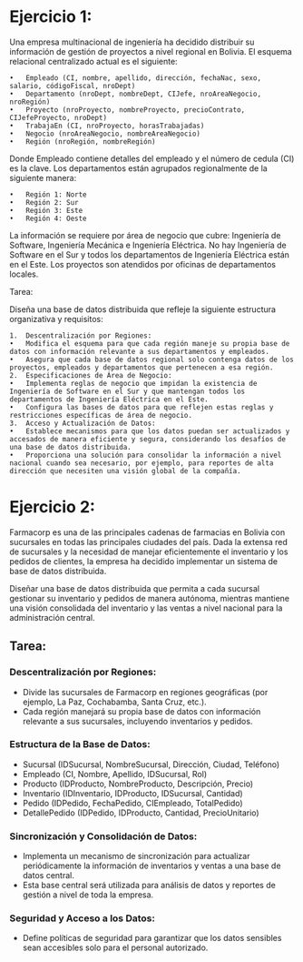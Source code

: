 

# Ejercicio 1: 
Una empresa multinacional de ingeniería ha decidido distribuir su información de gestión de proyectos a nivel regional en Bolivia. El esquema relacional centralizado actual es el siguiente:

	•	Empleado (CI, nombre, apellido, dirección, fechaNac, sexo, salario, códigoFiscal, nroDept)
	•	Departamento (nroDept, nombreDept, CIJefe, nroAreaNegocio, nroRegión)
	•	Proyecto (nroProyecto, nombreProyecto, precioContrato, CIJefeProyecto, nroDept)
	•	TrabajaEn (CI, nroProyecto, horasTrabajadas)
	•	Negocio (nroAreaNegocio, nombreAreaNegocio)
	•	Región (nroRegión, nombreRegión)

Donde Empleado contiene detalles del empleado y el número de cedula (CI) es la clave. Los departamentos están agrupados regionalmente de la siguiente manera:

	•	Región 1: Norte
	•	Región 2: Sur
	•	Región 3: Este
	•	Región 4: Oeste

La información se requiere por área de negocio que cubre: Ingeniería de Software, Ingeniería Mecánica e Ingeniería Eléctrica. No hay Ingeniería de Software en el Sur y todos los departamentos de Ingeniería Eléctrica están en el Este. Los proyectos son atendidos por oficinas de departamentos locales.

Tarea:

Diseña una base de datos distribuida que refleje la siguiente estructura organizativa y requisitos:

	1.	Descentralización por Regiones:
	•	Modifica el esquema para que cada región maneje su propia base de datos con información relevante a sus departamentos y empleados.
	•	Asegura que cada base de datos regional solo contenga datos de los proyectos, empleados y departamentos que pertenecen a esa región.
	2.	Especificaciones de Área de Negocio:
	•	Implementa reglas de negocio que impidan la existencia de Ingeniería de Software en el Sur y que mantengan todos los departamentos de Ingeniería Eléctrica en el Este.
	•	Configura las bases de datos para que reflejen estas reglas y restricciones específicas de área de negocio.
	3.	Acceso y Actualización de Datos:
	•	Establece mecanismos para que los datos puedan ser actualizados y accesados de manera eficiente y segura, considerando los desafíos de una base de datos distribuida.
	•	Proporciona una solución para consolidar la información a nivel nacional cuando sea necesario, por ejemplo, para reportes de alta dirección que necesiten una visión global de la compañía.

# Ejercicio 2: 

Farmacorp es una de las principales cadenas de farmacias en Bolivia con sucursales en todas las principales ciudades del país. Dada la extensa red de sucursales y la necesidad de manejar eficientemente el inventario y los pedidos de clientes, la empresa ha decidido implementar un sistema de base de datos distribuida.

Diseñar una base de datos distribuida que permita a cada sucursal gestionar su inventario y pedidos de manera autónoma, mientras mantiene una visión consolidada del inventario y las ventas a nivel nacional para la administración central.

## Tarea:

### Descentralización por Regiones:

-   Divide las sucursales de Farmacorp en regiones geográficas (por ejemplo, La Paz, Cochabamba, Santa Cruz, etc.).
-   Cada región manejará su propia base de datos con información relevante a sus sucursales, incluyendo inventarios y pedidos.
### Estructura de la Base de Datos:
- Sucursal (IDSucursal, NombreSucursal, Dirección, Ciudad, Teléfono)
- Empleado (CI, Nombre, Apellido, IDSucursal, Rol)
- Producto (IDProducto, NombreProducto, Descripción, Precio)
- Inventario (IDInventario, IDProducto, IDSucursal, Cantidad)
- Pedido (IDPedido, FechaPedido, CIEmpleado, TotalPedido)
- DetallePedido (IDPedido, IDProducto, Cantidad, PrecioUnitario)
### Sincronización y Consolidación de Datos:
- Implementa un mecanismo de sincronización para actualizar periódicamente la información de inventarios y ventas a una base de datos central.
- Esta base central será utilizada para análisis de datos y reportes de gestión a nivel de toda la empresa.
### Seguridad y Acceso a los Datos:
- Define políticas de seguridad para garantizar que los datos sensibles sean accesibles solo para el personal autorizado.